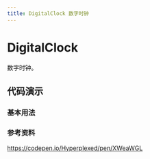 ```yaml
---
title: DigitalClock 数字时钟
---
```


# DigitalClock

数字时钟。

## 代码演示

### 基本用法

### 参考资料
  https://codepen.io/Hyperplexed/pen/XWeaWGL
<code src="./demo/basic.tsx"></code>

<API src="./index.tsx"></API>
